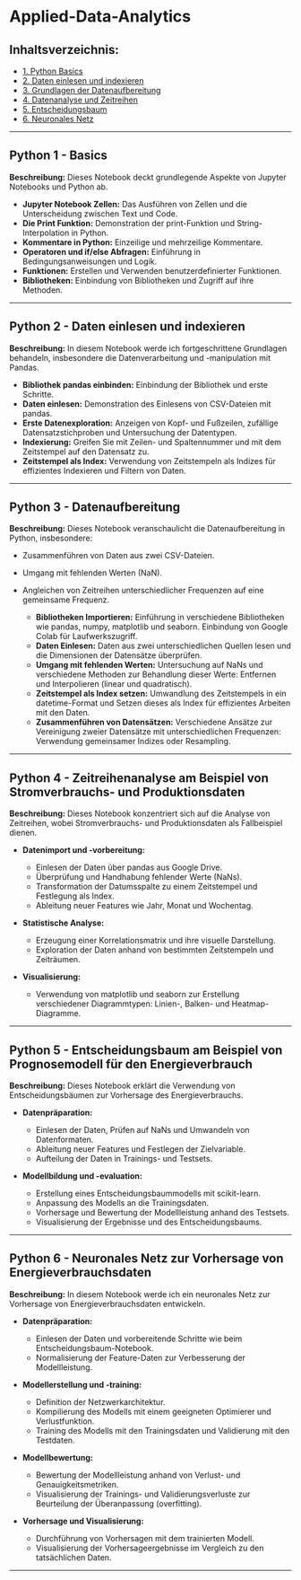 # Applied-Data-Analytics

## Inhaltsverzeichnis:

- [1. Python Basics](#python-1---basics)
- [2. Daten einlesen und indexieren](#python-2---daten-einlesen-und-indexieren)
- [3. Grundlagen der Datenaufbereitung](#python-3---datenaufbereitung)
- [4. Datenanalyse und Zeitreihen](#python-4---zeitreihenanalyse-am-beispiel-von-stromverbrauchs--und-produktionsdaten)
- [5. Entscheidungsbaum](#python-5---entscheidungsbaum-am-beispiel-von-prognosemodell-für-den-energieverbrauch)
- [6. Neuronales Netz](#python-6----neuronales-netz-zur-vorhersage-von-energieverbrauchsdaten)

---

## Python 1 - Basics

**Beschreibung:** Dieses Notebook deckt grundlegende Aspekte von Jupyter Notebooks und Python ab.

- **Jupyter Notebook Zellen:** Das Ausführen von Zellen und die Unterscheidung zwischen Text und Code.
- **Die Print Funktion:** Demonstration der print-Funktion und String-Interpolation in Python.
- **Kommentare in Python:** Einzeilige und mehrzeilige Kommentare.
- **Operatoren und if/else Abfragen:** Einführung in Bedingungsanweisungen und Logik.
- **Funktionen:** Erstellen und Verwenden benutzerdefinierter Funktionen.
- **Bibliotheken:** Einbindung von Bibliotheken und Zugriff auf ihre Methoden.

---

## Python 2 - Daten einlesen und indexieren

**Beschreibung:** In diesem Notebook werde ich fortgeschrittene Grundlagen behandeln, insbesondere die Datenverarbeitung und -manipulation mit Pandas.

- **Bibliothek pandas einbinden:** Einbindung der Bibliothek und erste Schritte.
- **Daten einlesen:** Demonstration des Einlesens von CSV-Dateien mit pandas.
- **Erste Datenexploration:** Anzeigen von Kopf- und Fußzeilen, zufällige Datensatzstichproben und Untersuchung der Datentypen.
- **Indexierung:** Greifen Sie mit Zeilen- und Spaltennummer und mit dem Zeitstempel auf den Datensatz zu.
- **Zeitstempel als Index:** Verwendung von Zeitstempeln als Indizes für effizientes Indexieren und Filtern von Daten.

---

## Python 3 - Datenaufbereitung

**Beschreibung:** Dieses Notebook veranschaulicht die Datenaufbereitung in Python, insbesondere:
- Zusammenführen von Daten aus zwei CSV-Dateien.
- Umgang mit fehlenden Werten (NaN).
- Angleichen von Zeitreihen unterschiedlicher Frequenzen auf eine gemeinsame Frequenz.

  - **Bibliotheken Importieren:** Einführung in verschiedene Bibliotheken wie pandas, numpy, matplotlib und seaborn. Einbindung von Google Colab für Laufwerkszugriff.
  - **Daten Einlesen:** Daten aus zwei unterschiedlichen Quellen lesen und die Dimensionen der Datensätze überprüfen.
  - **Umgang mit fehlenden Werten:** Untersuchung auf NaNs und verschiedene Methoden zur Behandlung dieser Werte: Entfernen und Interpolieren (linear und quadratisch).
  - **Zeitstempel als Index setzen:** Umwandlung des Zeitstempels in ein datetime-Format und Setzen dieses als Index für effizientes Arbeiten mit den Daten.
  - **Zusammenführen von Datensätzen:** Verschiedene Ansätze zur Vereinigung zweier Datensätze mit unterschiedlichen Frequenzen: Verwendung gemeinsamer Indizes oder Resampling.

---

## Python 4 - Zeitreihenanalyse am Beispiel von Stromverbrauchs- und Produktionsdaten

**Beschreibung:** Dieses Notebook konzentriert sich auf die Analyse von Zeitreihen, wobei Stromverbrauchs- und Produktionsdaten als Fallbeispiel dienen.

- **Datenimport und -vorbereitung:** 
  - Einlesen der Daten über pandas aus Google Drive.
  - Überprüfung und Handhabung fehlender Werte (NaNs).
  - Transformation der Datumsspalte zu einem Zeitstempel und Festlegung als Index.
  - Ableitung neuer Features wie Jahr, Monat und Wochentag.

- **Statistische Analyse:** 
  - Erzeugung einer Korrelationsmatrix und ihre visuelle Darstellung.
  - Exploration der Daten anhand von bestimmten Zeitstempeln und Zeiträumen.

- **Visualisierung:** 
  - Verwendung von matplotlib und seaborn zur Erstellung verschiedener Diagrammtypen: Linien-, Balken- und Heatmap-Diagramme.

---

## Python 5 - Entscheidungsbaum am Beispiel von Prognosemodell für den Energieverbrauch

**Beschreibung:** Dieses Notebook erklärt die Verwendung von Entscheidungsbäumen zur Vorhersage des Energieverbrauchs.

- **Datenpräparation:** 
  - Einlesen der Daten, Prüfen auf NaNs und Umwandeln von Datenformaten.
  - Ableitung neuer Features und Festlegen der Zielvariable.
  - Aufteilung der Daten in Trainings- und Testsets.

- **Modellbildung und -evaluation:** 
  - Erstellung eines Entscheidungsbaummodells mit scikit-learn.
  - Anpassung des Modells an die Trainingsdaten.
  - Vorhersage und Bewertung der Modellleistung anhand des Testsets.
  - Visualisierung der Ergebnisse und des Entscheidungsbaums.

---

## Python 6 - Neuronales Netz zur Vorhersage von Energieverbrauchsdaten

**Beschreibung:** In diesem Notebook werde ich ein neuronales Netz zur Vorhersage von Energieverbrauchsdaten entwickeln.

- **Datenpräparation:** 
  - Einlesen der Daten und vorbereitende Schritte wie beim Entscheidungsbaum-Notebook.
  - Normalisierung der Feature-Daten zur Verbesserung der Modellleistung.

- **Modellerstellung und -training:** 
  - Definition der Netzwerkarchitektur.
  - Kompilierung des Modells mit einem geeigneten Optimierer und Verlustfunktion.
  - Training des Modells mit den Trainingsdaten und Validierung mit den Testdaten.

- **Modellbewertung:** 
  - Bewertung der Modellleistung anhand von Verlust- und Genauigkeitsmetriken.
  - Visualisierung der Trainings- und Validierungsverluste zur Beurteilung der Überanpassung (overfitting).

- **Vorhersage und Visualisierung:** 
  - Durchführung von Vorhersagen mit dem trainierten Modell.
  - Visualisierung der Vorhersageergebnisse im Vergleich zu den tatsächlichen Daten.

---
